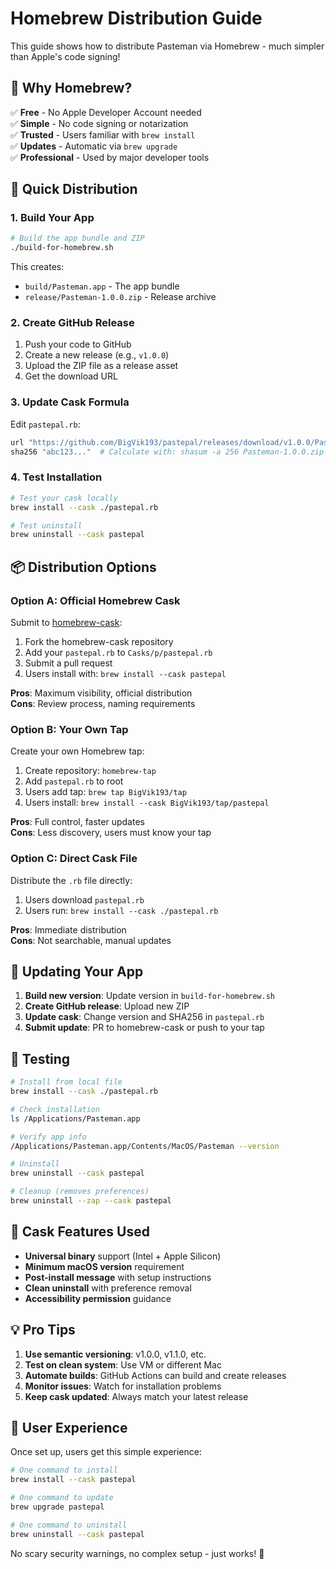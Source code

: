 # Homebrew Distribution Guide

This guide shows how to distribute Pasteman via Homebrew - much simpler than Apple's code signing!

## 🍺 Why Homebrew?

✅ **Free** - No Apple Developer Account needed  
✅ **Simple** - No code signing or notarization  
✅ **Trusted** - Users familiar with `brew install`  
✅ **Updates** - Automatic via `brew upgrade`  
✅ **Professional** - Used by major developer tools  

## 🚀 Quick Distribution

### 1. Build Your App

```bash
# Build the app bundle and ZIP
./build-for-homebrew.sh
```

This creates:
- `build/Pasteman.app` - The app bundle
- `release/Pasteman-1.0.0.zip` - Release archive

### 2. Create GitHub Release

1. Push your code to GitHub
2. Create a new release (e.g., `v1.0.0`)
3. Upload the ZIP file as a release asset
4. Get the download URL

### 3. Update Cask Formula

Edit `pastepal.rb`:

```ruby
url "https://github.com/BigVik193/pastepal/releases/download/v1.0.0/Pasteman-1.0.0.zip"
sha256 "abc123..."  # Calculate with: shasum -a 256 Pasteman-1.0.0.zip
```

### 4. Test Installation

```bash
# Test your cask locally
brew install --cask ./pastepal.rb

# Test uninstall
brew uninstall --cask pastepal
```

## 📦 Distribution Options

### Option A: Official Homebrew Cask

Submit to [homebrew-cask](https://github.com/Homebrew/homebrew-cask):

1. Fork the homebrew-cask repository
2. Add your `pastepal.rb` to `Casks/p/pastepal.rb`
3. Submit a pull request
4. Users install with: `brew install --cask pastepal`

**Pros**: Maximum visibility, official distribution  
**Cons**: Review process, naming requirements

### Option B: Your Own Tap

Create your own Homebrew tap:

1. Create repository: `homebrew-tap`
2. Add `pastepal.rb` to root
3. Users add tap: `brew tap BigVik193/tap`
4. Users install: `brew install --cask BigVik193/tap/pastepal`

**Pros**: Full control, faster updates  
**Cons**: Less discovery, users must know your tap

### Option C: Direct Cask File

Distribute the `.rb` file directly:

1. Users download `pastepal.rb`
2. Users run: `brew install --cask ./pastepal.rb`

**Pros**: Immediate distribution  
**Cons**: Not searchable, manual updates

## 🔄 Updating Your App

1. **Build new version**: Update version in `build-for-homebrew.sh`
2. **Create GitHub release**: Upload new ZIP
3. **Update cask**: Change version and SHA256 in `pastepal.rb`
4. **Submit update**: PR to homebrew-cask or push to your tap

## 🧪 Testing

```bash
# Install from local file
brew install --cask ./pastepal.rb

# Check installation
ls /Applications/Pasteman.app

# Verify app info
/Applications/Pasteman.app/Contents/MacOS/Pasteman --version

# Uninstall
brew uninstall --cask pastepal

# Cleanup (removes preferences)
brew uninstall --zap --cask pastepal
```

## 🔧 Cask Features Used

- **Universal binary** support (Intel + Apple Silicon)
- **Minimum macOS version** requirement
- **Post-install message** with setup instructions
- **Clean uninstall** with preference removal
- **Accessibility permission** guidance

## 💡 Pro Tips

1. **Use semantic versioning**: v1.0.0, v1.1.0, etc.
2. **Test on clean system**: Use VM or different Mac
3. **Automate builds**: GitHub Actions can build and create releases
4. **Monitor issues**: Watch for installation problems
5. **Keep cask updated**: Always match your latest release

## 🎯 User Experience

Once set up, users get this simple experience:

```bash
# One command to install
brew install --cask pastepal

# One command to update
brew upgrade pastepal

# One command to uninstall
brew uninstall --cask pastepal
```

No scary security warnings, no complex setup - just works! 🎉